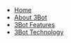 * [Home](/)
* [About 3Bot](/about/README.md)
* [3Bot Features](/features/README.md)
* [3Bot Technology](/technology/README.md)
  
